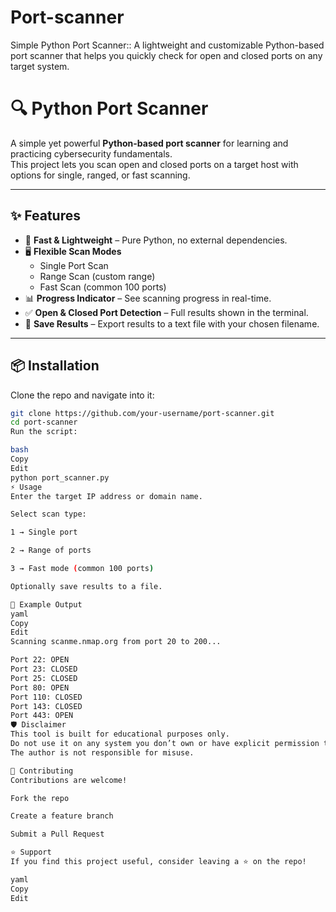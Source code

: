 # Port-scanner
 Simple Python Port Scanner::  A lightweight and customizable Python-based port scanner that helps you quickly check for open and closed ports on any target system.
# 🔍 Python Port Scanner

A simple yet powerful **Python-based port scanner** for learning and practicing cybersecurity fundamentals.  
This project lets you scan open and closed ports on a target host with options for single, ranged, or fast scanning.  

---

## ✨ Features
- 🚀 **Fast & Lightweight** – Pure Python, no external dependencies.
- 🖥️ **Flexible Scan Modes**  
  - Single Port Scan  
  - Range Scan (custom range)  
  - Fast Scan (common 100 ports)  
- 📊 **Progress Indicator** – See scanning progress in real-time.  
- ✅ **Open & Closed Port Detection** – Full results shown in the terminal.  
- 💾 **Save Results** – Export results to a text file with your chosen filename.  

---

## 📦 Installation
Clone the repo and navigate into it:
```bash
git clone https://github.com/your-username/port-scanner.git
cd port-scanner
Run the script:

bash
Copy
Edit
python port_scanner.py
⚡ Usage
Enter the target IP address or domain name.

Select scan type:

1 → Single port

2 → Range of ports

3 → Fast mode (common 100 ports)

Optionally save results to a file.

📂 Example Output
yaml
Copy
Edit
Scanning scanme.nmap.org from port 20 to 200...

Port 22: OPEN
Port 23: CLOSED
Port 25: CLOSED
Port 80: OPEN
Port 110: CLOSED
Port 143: CLOSED
Port 443: OPEN
🛡️ Disclaimer
This tool is built for educational purposes only.
Do not use it on any system you don’t own or have explicit permission to scan.
The author is not responsible for misuse.

🤝 Contributing
Contributions are welcome!

Fork the repo

Create a feature branch

Submit a Pull Request

⭐ Support
If you find this project useful, consider leaving a ⭐ on the repo!

yaml
Copy
Edit


